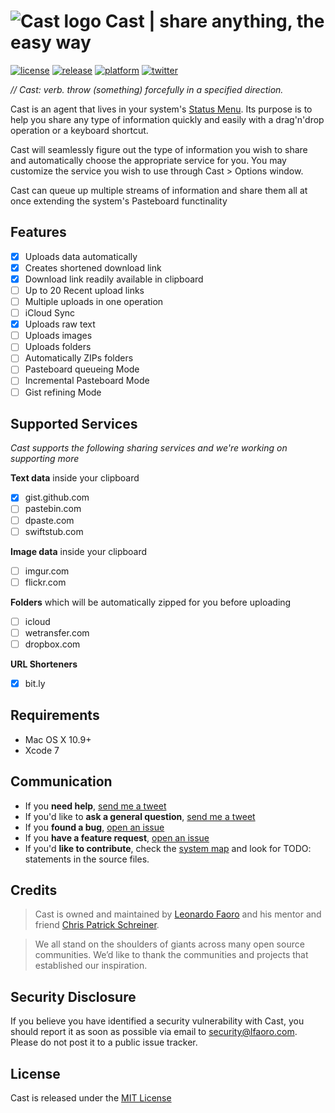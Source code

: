 # ![Cast logo](https://raw.githubusercontent.com/lfaoro/Cast/master/Cast/Assets.xcassets/AppIcon.appiconset/64x64.png) Cast | share anything, the easy way

[![license](https://img.shields.io/badge/license-MIT-blue.svg)](https://github.com/lfaoro/Cast/blob/master/LICENSE.md)
[![release](https://img.shields.io/badge/release-BETA-red.svg)](https://github.com/lfaoro/Cast/releases)
[![platform](https://img.shields.io/badge/platform-Mac%20OS%20X%2010.9%2B-lightgrey.svg)](https://www.apple.com/osx/)
[![twitter](https://img.shields.io/badge/twitter-%40leonarth-blue.svg)](https://twitter.com/leonarth)

*// Cast: verb. throw (something) forcefully in a specified direction.*

Cast is an agent that lives in your system's
[Status Menu](https://support.apple.com/en-mt/HT201956).
Its purpose is to help you share any type of information quickly and easily with a drag'n'drop
operation or a keyboard shortcut.

Cast will seamlessly figure out the type of information you wish to share and
automatically choose the appropriate service for you. You may customize the
service you wish to use through Cast > Options window.

Cast can queue up multiple streams of information and share them all at once 
extending the system's Pasteboard functinality 

## Features
- [x] Uploads data automatically
- [x] Creates shortened download link
- [x] Download link readily available in clipboard
- [ ] Up to 20 Recent upload links
- [ ] Multiple uploads in one operation
- [ ] iCloud Sync
- [x] Uploads raw text
- [ ] Uploads images
- [ ] Uploads folders
- [ ] Automatically ZIPs folders
- [ ] Pasteboard queueing Mode
- [ ] Incremental Pasteboard Mode
- [ ] Gist refining Mode

## Supported Services 
*Cast supports the following sharing services and we're working on
supporting more*

**Text data** inside your clipboard
- [x] gist.github.com
- [ ] pastebin.com
- [ ] dpaste.com
- [ ] swiftstub.com

**Image data** inside your clipboard
- [ ] imgur.com
- [ ] flickr.com

**Folders** which will be automatically zipped for you before uploading 
- [ ] icloud
- [ ] wetransfer.com
- [ ] dropbox.com

**URL Shorteners**
- [x] bit.ly

## Requirements
- Mac OS X 10.9+
- Xcode 7

## Communication
- If you **need help**, [send me a tweet](<https://twitter.com/leonarth>)
- If you'd like to **ask a general question**, [send me a tweet](<https://twitter.com/leonarth>)
- If you **found a bug**, [open an issue](<https://github.com/lfaoro/Cast/issues>)
- If you **have a feature request**, [open an issue](<https://github.com/lfaoro/Cast/issues>)
- If you'd **like to contribute**, check the [system map](https://github.com/lfaoro/Cast/blob/master/SystemMap.md) and look for TODO: statements in the source files.

## Credits
> Cast is owned and maintained by [Leonardo Faoro](http://cv.lfaoro.com) and his mentor and friend [Chris Patrick Schreiner](https://www.linkedin.com/in/chrispschreiner).

> We all stand on the shoulders of giants across many open source communities. We’d like to thank the communities and projects that established our inspiration.

## Security Disclosure
If you believe you have identified a security vulnerability with Cast, you should report it as soon as possible via email to security@lfaoro.com. Please do not post it to a public issue tracker.

## License
Cast is released under the [MIT License](<LICENSE.md>)
